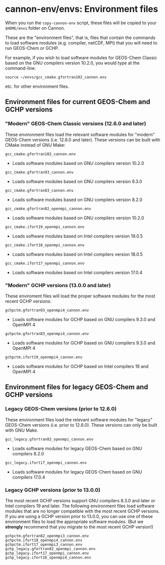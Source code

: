 # cannon-env/envs: Environment files

When you run the `copy-cannon-env` script, these files will be copied to your `$HOME/envs` folder on Cannon.

These are the "environment files", that is, files that contain the commands to load software modules (e.g. compiler, netCDF, MPI) that you will need to run GEOS-Chem or GCHP.

For example, if you wish to load software modules for GEOS-Chem Classic based on the GNU compilers version 10.2.0, you would type at the command-line:
```
source ~/envs/gcc_cmake.gfortran102_cannon.env
```
etc. for other environment files.

## Environment files for current GEOS-Chem and GCHP versions

### "Modern" GEOS-Chem Classic versions (12.6.0 and later)

These environment files load the relevant software modules for "modern" GEOS-Chem versions (i.e. 12.6.0 and later).  These versions can be built with CMake instead of GNU Make:

`gcc_cmake.gfortran102_cannon.env`
  - Loads software modules based on GNU compilers version 10.2.0

`gcc_cmake.gfortran93_cannon.env`
  - Loads software modules based on GNU compilers version 9.3.0

`gcc_cmake.gfortran83_cannon.env`
  - Loads software modules based on GNU compilers version 8.2.0

`gcc_cmake.gfortran82_openmpi_cannon.env`
  - Loads software modules based on GNU compilers version 10.2.0

`gcc_cmake.ifort19_openmpi_cannon.env`
  - Loads software modules based on Intel compilers version 19.0.5

`gcc_cmake.ifort18_openmpi_cannon.env`
  - Loads software modules based on Intel compilers version 18.0.5

`gcc_cmake.ifort17_openmpi_cannon.env`
  - Loads software modules based on Intel compilers version 17.0.4

### "Modern" GCHP versions (13.0.0 and later)

These enviroment files will load the proper software modules for the most recent GCHP versions:

`gchpctm.gfortran93_openmpi4_cannon.env`
  - Loads software modules for GCHP based on GNU compilers 9.3.0 and OpenMPI 4

`gchpctm.gfortran83_openmpi4_cannon.env`
  - Loads software modules for GCHP based on GNU compilers 9.3.0 and OpenMPI 4

`gchpctm.ifort19_openmpi4_cannon.env`
  - Loads software modules for GCHP based on Intel compilers 19 and OpenMPI 4

## Environment files for legacy GEOS-Chem and GCHP versions

### Legacy GEOS-Chem versions (prior to 12.6.0)

These environment files load the relevant software modules for "legacy" GEOS-Chem versions (i.e. prior to 12.6.0).  These versions can only be built with GNU Make.

`gcc_legacy.gfortran82_openmpi_cannon.env`
  - Loads software modules for legacy GEOS-Chem based on GNU compilers 8.2.0

`gcc_legacy.ifort17_openmpi_cannon.env`
  - Loads software modules for legacy GEOS-Chem based on GNU compilers 17.0.4

### Legacy GCHP versions (prior to 13.0.0)

The most recent GCHP versions support GNU compilers 8.3.0 and later or Intel compilers 19 and later.  The following environment files load software modules that are no longer compatible with the most recent GCHP versions.  If you are using a GCHP version prior to 13.0.0, you can use one of these environment files to load the appropriate software modules.  (But we **strongly** recommend that you migrate to the most recent GCHP version!)
```
gchpctm.gfortran82_openmpi3_cannon.env
gchpctm.ifort18_openmpi4_cannon.env
gchpctm.ifort17_openmpi3_cannon.env
gchp_legacy.gfortran82_openmpi_cannon.env
gchp_legacy.ifort17_openmpi_cannon.env
gchp_legacy.ifort18_openmpi4_cannon.env
```